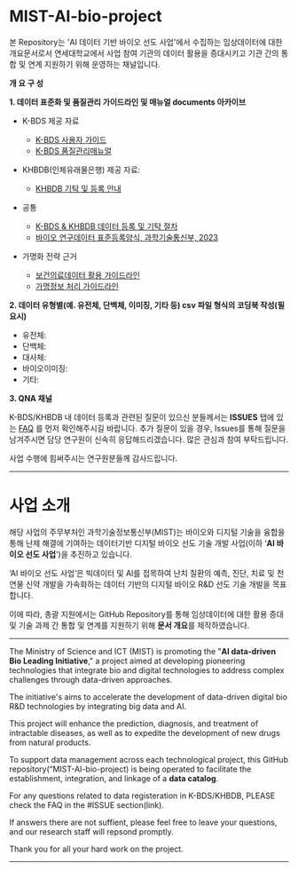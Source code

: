 # MIST-AI-bio-project

본 Repository는 'AI 데이터 기반 바이오 선도 사업'에서 수집하는 임상데이터에 대한 개요문서로서 연세대학교에서 사업 참여 기관의 데이터 활용을 증대시키고 기관 간의 통합 및 연계 지원하기 위해 운영하는 채널입니다.


**개 요 구 성**

**1. 데이터 표준화 및 품질관리 가이드라인 및 매뉴얼 documents 아카이브** 

- K-BDS 제공 자료
  - [K-BDS 사용자 가이드](https://drive.google.com/file/d/1MgSfbs6A7oVGAbTgsNEhLe8OM8kN_aUM/view?usp=sharing)
  - [K-BDS 품질관리매뉴얼](https://github.com/dr-you-group/MIST-AI-bio-project/blob/main/documents/KBDS%20%ED%92%88%EC%A7%88%EA%B4%80%EB%A6%AC%EB%A9%94%EB%89%B4%EC%96%BC_2024.pdf)
  
- KHBDB(인체유래물은행) 제공 자료:
  - [KHBDB 기탁 및 등록 안내](https://github.com/dr-you-group/MIST-AI-bio-project/blob/main/documents/%EC%9D%B8%EC%B2%B4%EC%9C%A0%EB%9E%98%EB%8D%B0%EC%9D%B4%ED%84%B0%EC%9D%80%ED%96%89%20%EA%B8%B0%ED%83%81%EB%93%B1%EB%A1%9D%EC%97%90%20%EA%B4%80%ED%95%9C%20%EC%95%88%EB%82%B4.pdf)
 
- 공통
  - [K-BDS & KHBDB 데이터 등록 및 기탁 절차](https://drive.google.com/file/d/17k3rDiawEF1CyKdzEkei0FTjtRmNakxw/view?usp=sharing)
  - [바이오 연구데이터 표준등록양식, 과학기술통신부, 2023](https://github.com/dr-you-group/MIST-AI-bio-project/blob/main/documents/%EB%B0%94%EC%9D%B4%EC%98%A4%20%EC%97%B0%EA%B5%AC%EB%8D%B0%EC%9D%B4%ED%84%B0%20%ED%91%9C%EC%A4%80%EB%93%B1%EB%A1%9D%EC%96%91%EC%8B%9D_%EA%B3%BC%EA%B8%B0%EB%B6%80%2C%202023.pdf)

- 가명화 전략 근거
  - [보건의료데이터 활용 가이드라인](https://github.com/dr-you-group/MIST-AI-bio-project/blob/main/documents/%EB%B3%B4%EA%B1%B4%EC%9D%98%EB%A3%8C%EB%8D%B0%EC%9D%B4%ED%84%B0%20%ED%99%9C%EC%9A%A9%20%EA%B0%80%EC%9D%B4%EB%93%9C%EB%9D%BC%EC%9D%B8_%EB%B3%B4%EA%B1%B4%EB%B3%B5%EC%A7%80%EB%B6%80%2C%202024.pdf)
  - [가명정보 처리 가이드라인](https://github.com/dr-you-group/MIST-AI-bio-project/blob/main/documents/%EA%B0%80%EB%AA%85%EC%A0%95%EB%B3%B4%20%EC%B2%98%EB%A6%AC%20%EA%B0%80%EC%9D%B4%EB%93%9C%EB%9D%BC%EC%9D%B8_%EA%B0%9C%EC%9D%B8%EC%A0%95%EB%B3%B4%EB%B3%B4%ED%98%B8%EC%9C%84%EC%9B%90%ED%9A%8C%2C%202024..pdf)
  
**2. 데이터 유형별(예. 유전체, 단백체, 이미징, 기타 등) csv 파일 형식의 코딩북 작성(필요시)** 

- 유전체:
- 단백체:
- 대사체:
- 바이오이미징:
- 기타:
    
**3. QNA 채널**

K-BDS/KHBDB 내 데이터 등록과 관련된 질문이 있으신 분들께서는 **ISSUES** 탭에 있는 [FAQ](https://github.com/dr-you-group/MIST-AI-bio-project/issues) 를 먼저 확인해주시길 바랍니다.
추가 질문이 있을 경우, Issues를 통해 질문을 남겨주시면 담당 연구원이 신속히 응답해드리겠습니다. 많은 관심과 참여 부탁드립니다. 

사업 수행에 힘써주시는 연구원분들께 감사드립니다. 

--------------------------------------------------------------------------------------------------------------------------------------------------------------------------------
# 사업 소개

해당 사업의 주무부처인 과학기술정보통신부(MIST)는 바이오와 디지털 기술을 융합을 통해 난제 해결에 기여하는 데이터기반 디지털 바이오 선도 기술 개발 사업(이하 ‘**AI 바이오 선도 사업**')을 추진하고 있습니다.

‘AI 바이오 선도 사업’은 빅데이터 및 AI를 접목하여 난치 질환의 예측, 진단, 치료 및 천연물 신약 개발을 가속화하는 데이터 기반의 디지털 바이오 R&D 선도 기술 개발을 목표합니다.

이에 따라, 총괄 지원에서는 GitHub Repository를 통해 임상데이터에 대한 활용 증대 및 기술 과제 간 통합 및 연계를 지원하기 위해 **문서 개요**를 제작하였습니다.

--------------------------------------------------------------------------------------------------------------------------------------------

The Ministry of Science and ICT (MIST) is promoting the "**AI data-driven Bio Leading Initiative**," a project aimed at developing pioneering technologies that integrate bio and digital technologies to address complex challenges through data-driven approaches.

The initiative's aims to accelerate the development of data-driven digital bio R&D technologies by integrating big data and AI. 

This project will enhance the prediction, diagnosis, and treatment of intractable diseases, as well as to expedite the development of new drugs from natural products.

To support data management across each technological project, this GitHub repository(“MIST-AI-bio-project) is being operated to facilitate the establishment, integration, and linkage of a **data catalog**.

For any questions related to data registeration in K-BDS/KHBDB, PLEASE check the FAQ in the #ISSUE section(link).

If answers there are not suffient, please feel free to leave your questions, and our research staff will repsond promptly. 

Thank you for all your hard work on the project.

--------------------------------------------------------------------------------------------------------------------------------------------

